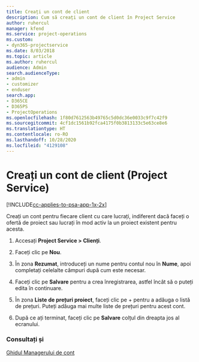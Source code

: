 ```yaml
---
title: Creați un cont de client
description: Cum să creați un cont de client în Project Service
author: ruhercul
manager: kfend
ms.service: project-operations
ms.custom:
- dyn365-projectservice
ms.date: 8/03/2018
ms.topic: article
ms.author: ruhercul
audience: Admin
search.audienceType:
- admin
- customizer
- enduser
search.app:
- D365CE
- D365PS
- ProjectOperations
ms.openlocfilehash: 1f80d7612563b49765c5d0dc36e0033c9f7c42f9
ms.sourcegitcommit: 4cf1dc1561b92fca4175f0b3813133c5e63ce8e6
ms.translationtype: HT
ms.contentlocale: ro-RO
ms.lasthandoff: 10/28/2020
ms.locfileid: "4129108"
---
```

# <a name="create-a-customer-account-project-service"></a>Creați un cont de client (Project Service)

[!INCLUDE[cc-applies-to-psa-app-1x-2x](../includes/cc-applies-to-psa-app-1x-2x.md)]

Creați un cont pentru fiecare client cu care lucrați, indiferent dacă faceți o ofertă de proiect sau lucrați în mod activ la un proiect existent pentru acesta.  
  
1.  Accesați **Project Service > Clienți**.  
  
2.  Faceți clic pe **Nou**.  
  
3.  În zona **Rezumat**, introduceți un nume pentru contul nou în **Nume**, apoi completați celelalte câmpuri după cum este necesar.  
  
4.  Faceți clic pe **Salvare** pentru a crea înregistrarea, astfel încât să o puteți edita în continuare.  
  
5.  În zona **Liste de prețuri proiect**, faceți clic pe + pentru a adăuga o listă de prețuri. Puteți adăuga mai multe liste de prețuri pentru acest cont.  
  
6.  După ce ați terminat, faceți clic pe **Salvare** colțul din dreapta jos al ecranului.  
  
### <a name="see-also"></a>Consultați și  
 [Ghidul Managerului de cont](../psa/account-manager-guide.md)
